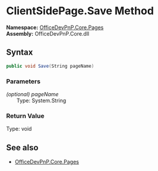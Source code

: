 # ClientSidePage.Save Method  
  

**Namespace:** [OfficeDevPnP.Core.Pages](OfficeDevPnP.Core.Pages.md)  
**Assembly:** OfficeDevPnP.Core.dll  
## Syntax
```C#
public void Save(String pageName)
```
### Parameters
*(optional) pageName*  
&emsp;&emsp;Type: System.String  
### Return Value
Type: void  

## See also
- [OfficeDevPnP.Core.Pages](OfficeDevPnP.Core.Pages.md)
